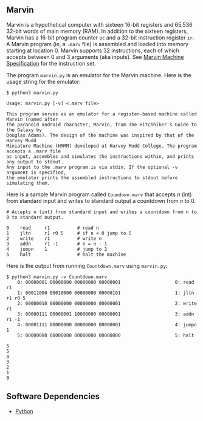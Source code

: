 ## Marvin

Marvin is a hypothetical computer with sixteen 16-bit registers and 65,536 32-bit words of main memory (RAM). In addition to the sixteen registers, Marvin has a 16-bit program counter `pc` and a 32-bit instruction register `ir`. A Marvin program (ie, a `.marv` file) is assembled and loaded into memory starting at location 0. Marvin supports 32 instructions, each of which accepts between 0 and 3 arguments (aka inputs). See [Marvin Machine Specification](https://www.cs.umb.edu/~siyer/teaching/marvinspec.pdf) for the instruction set. 

The program `marvin.py` is an emulator for the Marvin machine. Here is the usage string for the emulator:
```
$ python3 marvin.py 

Usage: marvin.py [-v] <.marv file>

This program serves as an emulator for a register-based machine called Marvin (named after
the paranoid android character, Marvin, from The Hitchhiker's Guide to the Galaxy by 
Douglas Adams). The design of the machine was inspired by that of the Harvey Mudd 
Miniature Machine (HMMM) developed at Harvey Mudd College. The program accepts a .marv file 
as input, assembles and simulates the instructions within, and prints any output to stdout. 
Any input to the .marv program is via stdin. If the optional -v argument is specified, 
the emulator prints the assembled instructions to stdout before simulating them.

```

Here is a sample Marvin program called `Coundown.marv` that accepts $n$ (int) from standard input and writes to standard output a countdown from $n$ to 0.
```
# Accepts n (int) from standard input and writes a countdown from n to 0 to standard output.

0    read     r1          # read n
1    jltn     r1 r0 5     # if n < 0 jump to 5
2    write    r1          # write n
3    addn     r1 -1       # n = n - 1
4    jumpn    1           # jump to 2
5    halt                 # halt the machine
```

Here is the output from running `Countdown.marv` using `marvin.py`:
```
$ python3 marvin.py -v Countdown.marv
    0: 00000001 00000000 00000000 00000001                    0: read   r1  
    1: 00011000 00010000 00000000 00000101                    1: jltn   r1 r0 5
    2: 00000010 00000000 00000000 00000001                    2: write  r1  
    3: 00000111 00000001 10000000 00000001                    3: addn   r1 -1 
    4: 00001111 00000000 00000000 00000001                    4: jumpn  1  
    5: 00000000 00000000 00000000 00000000                    5: halt     

5
5
4
3
2
1
0
```

## Software Dependencies

* [Python](https://www.python.org/)
